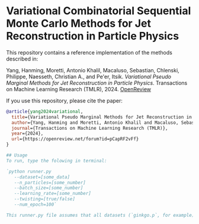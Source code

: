 # Variational Combinatorial Sequential Monte Carlo Methods for Jet Reconstruction in Particle Physics

This repository contains a reference implementation of the methods described in:

Yang, Hanming, Moretti, Antonio Khalil, Macaluso, Sebastian, Chlenski, Philippe, Naesseth, Christian A., and Pe'er, Itsik. *Variational Pseudo Marginal Methods for Jet Reconstruction in Particle Physics*. Transactions on Machine Learning Research (TMLR), 2024. [OpenReview](https://openreview.net/forum?id=pCapRF2vFf)

If you use this repository, please cite the paper:

```bibtex
@article{yang2024variational,
  title={Variational Pseudo Marginal Methods for Jet Reconstruction in Particle Physics},
  author={Yang, Hanming and Moretti, Antonio Khalil and Macaluso, Sebastian and Chlenski, Philippe and Naesseth, Christian A. and Pe'er, Itsik},
  journal={Transactions on Machine Learning Research (TMLR)},
  year={2024},
  url={https://openreview.net/forum?id=pCapRF2vFf}
}

## Usage
To run, type the folowing in terminal: 

`python runner.py 
   --dataset=[some_data] 
   --n_particles=[some_number]
   --batch_size=[some_number]
   --learning_rate=[some_number]
   --twisting=[true/false]
   --num_epoch=100`   

This runner.py file assumes that all datasets (`ginkgo.p`, for example) are directly put under a folder called 'data'
     
